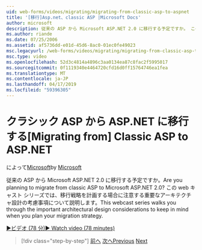 ```yaml
---
uid: web-forms/videos/migrating/migrating-from-classic-asp-to-aspnet
title: '[移行]Asp.net、classic ASP |Microsoft Docs'
author: microsoft
description: 従来の ASP から Microsoft ASP.NET 2.0 に移行する予定ですか。 この web キャスト シリーズでは、重要なアーキテクチャ設計の考慮事項について説明しています.
ms.author: riande
ms.date: 07/25/2006
ms.assetid: af5736dd-e01d-45d6-8ac0-01ec0fe49023
msc.legacyurl: /web-forms/videos/migrating/migrating-from-classic-asp-to-aspnet
msc.type: video
ms.openlocfilehash: 52d3c4814a4896c3aa0134ea87c8fac2f5995017
ms.sourcegitcommit: 0f1119340e4464720cfd16d0ff15764746ea1fea
ms.translationtype: MT
ms.contentlocale: ja-JP
ms.lasthandoff: 04/17/2019
ms.locfileid: "59396305"
---
```

# <a name="migrating-from-classic-asp-to-aspnet"></a><span data-ttu-id="b4c7d-104">クラシック ASP から ASP.NET に移行する</span><span class="sxs-lookup"><span data-stu-id="b4c7d-104">[Migrating from] Classic ASP to ASP.NET</span></span>

<span data-ttu-id="b4c7d-105">によって[Microsoft](https://github.com/microsoft)</span><span class="sxs-lookup"><span data-stu-id="b4c7d-105">by [Microsoft](https://github.com/microsoft)</span></span>

<span data-ttu-id="b4c7d-106">従来の ASP から Microsoft ASP.NET 2.0 に移行する予定ですか。</span><span class="sxs-lookup"><span data-stu-id="b4c7d-106">Are you planning to migrate from classic ASP to Microsoft ASP.NET 2.0?</span></span> <span data-ttu-id="b4c7d-107">この web キャスト シリーズでは、移行戦略を計画する場合に注意する重要なアーキテクチャ設計の考慮事項について説明します。</span><span class="sxs-lookup"><span data-stu-id="b4c7d-107">This webcast series walks you through the important architectural design considerations to keep in mind when you plan your migration strategy.</span></span>

[<span data-ttu-id="b4c7d-108">&#9654;ビデオ (78 分)</span><span class="sxs-lookup"><span data-stu-id="b4c7d-108">&#9654; Watch video (78 minutes)</span></span>](https://channel9.msdn.com/Blogs/ASP-NET-Site-Videos/migrating-from-classic-asp-to-aspnet)

> [!div class="step-by-step"]
> <span data-ttu-id="b4c7d-109">[前へ](intro-to-aspnet-20-user-interface-elements.md)
> [次へ](intro-to-aspnet-for-jsp-developers-welcome-to-aspnet-20.md)</span><span class="sxs-lookup"><span data-stu-id="b4c7d-109">[Previous](intro-to-aspnet-20-user-interface-elements.md)
[Next](intro-to-aspnet-for-jsp-developers-welcome-to-aspnet-20.md)</span></span>
